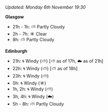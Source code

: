 *Updated: Monday 6th November 19:30*

**Glasgow**

* 21h - 1h: :partly_sunny: Partly Cloudy
* 2h - 7h: :sunny: Clear
* 8h: :partly_sunny: Partly Cloudy

**Edinburgh**

* 21h: :cyclone: Windy (:partly_sunny:) [:partly_sunny: as of 17h, :cloud: as of 21h]
* 22h: :cyclone: Windy (:partly_sunny:) [:partly_sunny: as of 18h]
* 23h: :cyclone: Windy (:partly_sunny:)
* 0h: :cyclone: Windy (:sunny:)
* 1h, 2h: :cyclone: Windy (:partly_sunny:)
* 3h, 4h: :cyclone: Windy (:cloud:)
* 5h - 8h: :partly_sunny: Partly Cloudy
